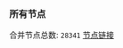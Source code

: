 ### 所有节点
合并节点总数: `28341`
[节点链接](https://github.com/qjlxg/586/raw/refs/heads/master/sub/sub_merge_base64.txt)


